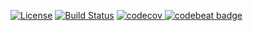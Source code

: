 [![License](https://img.shields.io/badge/license-MIT-green.svg)](https://github.com/elbraulio/genetical/blob/master/LICENSE) [![Build Status](https://travis-ci.org/elbraulio/genetical.svg?branch=master)](https://travis-ci.org/elbraulio/genetical) [![codecov](https://codecov.io/gh/elbraulio/genetical/branch/master/graph/badge.svg) ](https://codecov.io/gh/elbraulio/genetical)[![codebeat badge](https://codebeat.co/badges/8a7c33db-0a64-4518-98bb-25e99e4c1db1)](https://codebeat.co/projects/github-com-elbraulio-genetical-master) 

